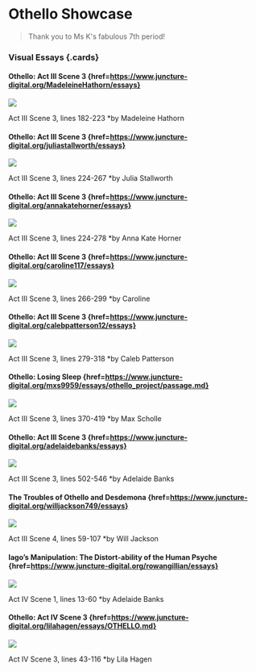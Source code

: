 # Othello Showcase
> Thank you to Ms K's fabulous 7th period!

### Visual Essays {.cards}

#### Othello: Act III Scene 3 {href=https://www.juncture-digital.org/MadeleineHathorn/essays}

![](https://upload.wikimedia.org/wikipedia/commons/f/f6/Lunar_phases_al-Biruni.jpg)

Act III Scene 3, lines 182-223
*by Madeleine Hathorn

#### Othello: Act III Scene 3 {href=https://www.juncture-digital.org/juliastallworth/essays}

![](https://upload.wikimedia.org/wikipedia/commons/a/a6/Othello%2C_Desdemona_and_Emilia_%281867%29%2C_Daniel_Maclise.jpg)

Act III Scene 3, lines 224-267
*by Julia Stallworth


#### Othello: Act III Scene 3 {href=https://www.juncture-digital.org/annakatehorner/essays}

![](https://upload.wikimedia.org/wikipedia/commons/b/b1/Othello_and_Desdemona_in_Venice_by_Th%C3%A9odore_Chass%C3%A9riau.jpg)

Act III Scene 3, lines 224-278
*by Anna Kate Horner

#### Othello: Act III Scene 3 {href=https://www.juncture-digital.org/caroline117/essays}

![](https://upload.wikimedia.org/wikipedia/commons/3/3c/Chass%C3%A9riau_-_Othello_Suite_No._6_%28Act_3%2C_Scene_3_Desdemona_talking_to_Cassio%29%2C_1976.18f.jpg)

Act III Scene 3, lines 266-299
*by Caroline 

#### Othello: Act III Scene 3 {href=https://www.juncture-digital.org/calebpatterson12/essays}

![](https://upload.wikimedia.org/wikipedia/commons/1/19/Falconry_equipment_%28OAW%29.png)

Act III Scene 3, lines 279-318
*by Caleb Patterson

#### Othello: Losing Sleep {href=https://www.juncture-digital.org/mxs9959/essays/othello_project/passage.md}

![](https://upload.wikimedia.org/wikipedia/commons/2/29/Venetian_grenadiers_attack_an_Ottoman_fort%2C_1717.jpg)

Act III Scene 3, lines 370-419
*by Max Scholle

#### Othello: Act III Scene 3 {href=https://www.juncture-digital.org/adelaidebanks/essays}

![](https://upload.wikimedia.org/wikipedia/commons/9/99/Christian_K%C3%B6hler_Othello.jpg)

Act III Scene 3, lines 502-546
*by Adelaide Banks

#### The Troubles of Othello and Desdemona {href=https://www.juncture-digital.org/willjackson749/essays}

![](https://upload.wikimedia.org/wikipedia/commons/e/e0/Othello_and_Desdemona_by_Daniel_Maclis.jpg)

Act III Scene 4, lines 59-107
*by Will Jackson

#### Iago’s Manipulation: The Distort-ability of the Human Psyche {href=https://www.juncture-digital.org/rowangillian/essays}

![](https://i.pinimg.com/736x/cc/66/1d/cc661d7341e532165c68d15637e204ef.jpg)

Act IV Scene 1, lines 13-60
*by Adelaide Banks

#### Othello: Act IV Scene 3 {href=https://www.juncture-digital.org/lilahagen/essays/OTHELLO.md}

![](https://upload.wikimedia.org/wikipedia/commons/0/0c/Study-for-desdemona-s-death-song.jpg)

Act IV Scene 3, lines 43-116
*by Lila Hagen